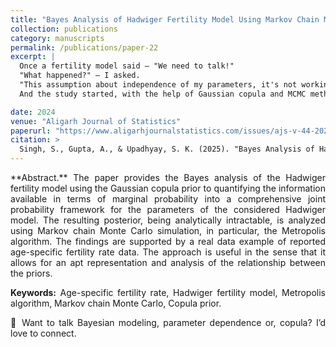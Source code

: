```yaml
---
title: "Bayes Analysis of Hadwiger Fertility Model Using Markov Chain Monte Carlo Simulation"
collection: publications
category: manuscripts
permalink: /publications/paper-22
excerpt: |
  Once a fertility model said — "We need to talk!"  
  "What happened?" — I asked.  
  "This assumption about independence of my parameters, it's not working anymore." — it replied.  
  And the study started, with the help of Gaussian copula and MCMC methods.

date: 2024
venue: "Aligarh Journal of Statistics"
paperurl: "https://www.aligarhjournalstatistics.com/issues/ajs-v-44-2024/7-shambhavi-singh.pdf"
citation: >
  Singh, S., Gupta, A., & Upadhyay, S. K. (2025). "Bayes Analysis of Hadwiger Fertility Model Using Markov Chain Monte Carlo Simulation."<i>Aligarh Journal of Statistics<i>, Vol. 44, 103–112.
---
```

<div style="text-align: justify;">
**Abstract.** 
The paper provides the Bayes analysis of the Hadwiger fertility model using the Gaussian copula prior to quantifying the information available in terms of marginal probability into a comprehensive joint probability framework for the parameters of the considered Hadwiger model. The resulting posterior, being analytically intractable, is analyzed using Markov chain Monte Carlo simulation, in particular, the Metropolis algorithm. The findings are supported by a real data example of reported age-specific fertility rate data. The approach is useful in the sense that it allows for an apt representation and analysis of the relationship between the priors.

**Keywords:** Age-specific fertility rate, Hadwiger fertility model, Metropolis algorithm, Markov chain Monte Carlo, Copula prior.

🧠 Want to talk Bayesian modeling, parameter dependence or, copula? I’d love to connect.
